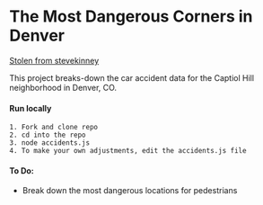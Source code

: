 # The Most Dangerous Corners in Denver

[Stolen from stevekinney](https://github.com/stevekinney/denver-traffic-accidents)

This project breaks-down the car accident data for the Captiol Hill neighborhood in Denver, CO.

#### Run locally

```
1. Fork and clone repo
2. cd into the repo
3. node accidents.js
4. To make your own adjustments, edit the accidents.js file
```

#### To Do:
- Break down the most dangerous locations for pedestrians
